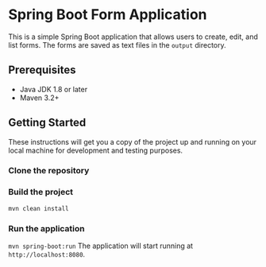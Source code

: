 # Spring Boot Form Application

This is a simple Spring Boot application that allows users to create, edit, and list forms. The forms are saved as text files in the `output` directory.

## Prerequisites

- Java JDK 1.8 or later
- Maven 3.2+

## Getting Started

These instructions will get you a copy of the project up and running on your local machine for development and testing purposes.

### Clone the repository

### Build the project
```mvn clean install```
### Run the application
```mvn spring-boot:run```
The application will start running at `http://localhost:8080`.
